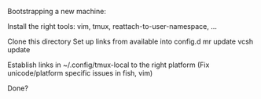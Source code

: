 Bootstrapping a new machine:

Install the right tools:
  vim, tmux, reattach-to-user-namespace, ...

Clone this directory
Set up links from available into config.d
mr update
vcsh update

Establish links in ~/.config/tmux-local to the right platform
(Fix unicode/platform specific issues in fish, vim)

Done?
